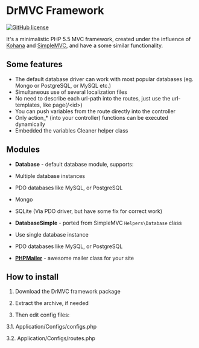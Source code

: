 # DrMVC Framework

[![GitHub license](https://img.shields.io/badge/license-MIT-blue.svg)](https://raw.githubusercontent.com/DrTeamRocks/drmvc-framework/master/license.txt)

It's a minimalistic PHP 5.5 MVC framework, created under the influence of [Kohana](https://github.com/kohana/kohana) and [SimpleMVC](https://github.com/simple-mvc-framework/framework), and have a some similar functionality.

## Some features

* The default database driver can work with most popular databases (eg. Mongo or PostgreSQL, or MySQL etc.)
* Simultaneous use of several localization files
* No need to describe each url-path into the routes, just use the url-templates, like page(/\<id\>)
 * You can push variables from the route directly into the controller
 * Only action_* (into your controller) functions can be executed dynamically
* Embedded the variables Cleaner helper class

## Modules

* **Database** - default database module, supports:
 * Multiple database instances
 * PDO databases like MySQL, or PostgreSQL
 * Mongo
 * SQLite (Via PDO driver, but have some fix for correct work)

* **DatabaseSimple** - ported from SimpleMVC `Helpers\Database` class
 * Use single database instance
 * PDO databases like MySQL, or PostgreSQL

* [**PHPMailer**](https://github.com/PHPMailer/PHPMailer) - awesome mailer class for your site

## How to install

1. Download the DrMVC framework package

2. Extract the archive, if needed

3. Then edit config files:

 3.1. Application/Configs/configs.php

 3.2. Application/Configs/routes.php
